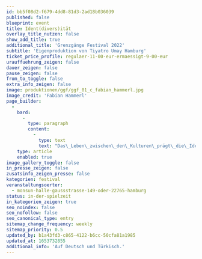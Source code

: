```yaml
---
id: bb5f08d2-f679-4dd8-81d3-2ad18b036039
published: false
blueprint: event
title: Ident(divers)ität
overlay_title_nutzen: false
show_add_title: true
additional_title: 'Grenzgänge Festival 2022'
subtitle: 'Eigenproduktion von Tiyatro Umay Hamburg'
ticket_price_profile: regulaer-11-00-eur-ermaessigt-9-00-eur
urauffuehrung_zeigen: false
dauer_zeigen: false
pause_zeigen: false
from_to_toggle: false
extra_info_zeigen: false
image: produktionen/ggf/ggf_01_c_fabian_hammerl.jpg
image_credit: 'Fabian Hammerl'
page_builder:
  -
    bard:
      -
        type: paragraph
        content:
          -
            type: text
            text: "Das\_Leben\_zwischen\_den\_Kulturen\_prägt\_die\_Identität\_und\_wirft\_neue\_Fragen\_auf\_„Wer\_bin\_ich?“ und „Woher komme ich?“. Die jungen Schauspielerinnen sind der Frage der eigenen Identitätsfindung nachgegangen. Mit aktuellen Bezügen zu ihrem eigenen Leben reflektieren sie ihre Ideen in selbst entworfenen\_Szenen."
    type: article
    enabled: true
image_gallery_toggle: false
in_presse_zeigen: false
zusatsinfo_zeigen_presse: false
kategorien: festival
veranstaltungsoerter:
  - monsun-halle-gaussstrasse-149-oder-22765-hamburg
status: in-der-spielzeit
in_kategorien_zeigen: true
seo_noindex: false
seo_nofollow: false
seo_canonical_type: entry
sitemap_change_frequency: weekly
sitemap_priority: 0.5
updated_by: b1a43fd3-c865-4122-b6cc-50cfa81a1985
updated_at: 1653732855
additional_info: 'Auf Deutsch und Türkisch.'
---
```

